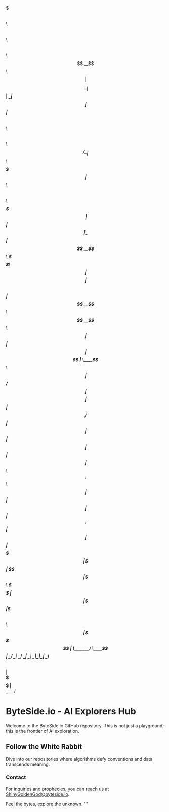 $$$$$$$\              $$\                $$$$$$\  $$\       $$\               $$\           
$$  __$$\             $$ |              $$  __$$\ \__|      $$ |              \__|          
$$ |  $$ |$$\   $$\ $$$$$$\    $$$$$$\  $$ /  \__|$$\  $$$$$$$ | $$$$$$\      $$\  $$$$$$\  
$$$$$$$\ |$$ |  $$ |\_$$  _|  $$  __$$\ \$$$$$$\  $$ |$$  __$$ |$$  __$$\     $$ |$$  __$$\ 
$$  __$$\ $$ |  $$ |  $$ |    $$$$$$$$ | \____$$\ $$ |$$ /  $$ |$$$$$$$$ |    $$ |$$ /  $$ |
$$ |  $$ |$$ |  $$ |  $$ |$$\ $$   ____|$$\   $$ |$$ |$$ |  $$ |$$   ____|    $$ |$$ |  $$ |
$$$$$$$  |\$$$$$$$ |  \$$$$  |\$$$$$$$\ \$$$$$$  |$$ |\$$$$$$$ |\$$$$$$$\ $$\ $$ |\$$$$$$  |
\_______/  \____$$ |   \____/  \_______| \______/ \__| \_______| \_______|\__|\__| \______/ 
          $$\   $$ |                                                                        
          \$$$$$$  |                                                                        
           \______/                                    
           

# ByteSide.io - AI Explorers Hub

Welcome to the ByteSide.io GitHub repository. This is not just a playground; this is the frontier of AI exploration.

## Follow the White Rabbit
Dive into our repositories where algorithms defy conventions and data transcends meaning.

### Contact
For inquiries and prophecies, you can reach us at [ShinyGoldenGod@byteside.io](mailto:ShinyGoldenGod@byteside.io).

Feel the bytes, explore the unknown.
'''
